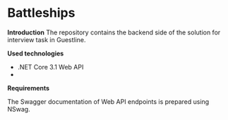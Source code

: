 # Battleships

**Introduction**
The repository contains the backend side of the solution for interview task in Guestline. 

**Used technologies**
* .NET Core 3.1 Web API
*

**Requirements**

The Swagger documentation of Web API endpoints is prepared using NSwag.
